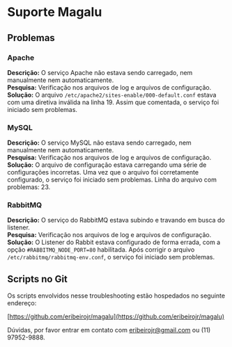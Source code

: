 # Suporte Magalu

## Problemas

### Apache

**Descrição:** O serviço Apache não estava sendo carregado, nem manualmente nem automaticamente.  
**Pesquisa:** Verificação nos arquivos de log e arquivos de configuração.  
**Solução:** O arquivo `/etc/apache2/sites-enable/000-default.conf` estava com uma diretiva inválida na linha 19. Assim que comentada, o serviço foi iniciado sem problemas.

### MySQL

**Descrição:** O serviço MySQL não estava sendo carregado, nem manualmente nem automaticamente.  
**Pesquisa:** Verificação nos arquivos de log e arquivos de configuração.  
**Solução:** O arquivo de configuração estava carregando uma série de configurações incorretas. Uma vez que o arquivo foi corretamente configurado, o serviço foi iniciado sem problemas. Linha do arquivo com problemas: 23.

### RabbitMQ

**Descrição:** O serviço do RabbitMQ estava subindo e travando em busca do listener.  
**Pesquisa:** Verificação nos arquivos de log e arquivos de configuração.  
**Solução:** O Listener do Rabbit estava configurado de forma errada, com a opção `#RABBITMQ_NODE_PORT=80` habilitada. Após corrigir o arquivo `/etc/rabbitmq/rabbitmq-env.conf`, o serviço foi iniciado sem problemas.

## Scripts no Git

Os scripts envolvidos nesse troubleshooting estão hospedados no seguinte endereço:

[https://github.com/eribeirojr/magalu](https://github.com/eribeirojr/magalu)

Dúvidas, por favor entrar em contato com eribeirojr@gmail.com ou (11) 97952-9888.


